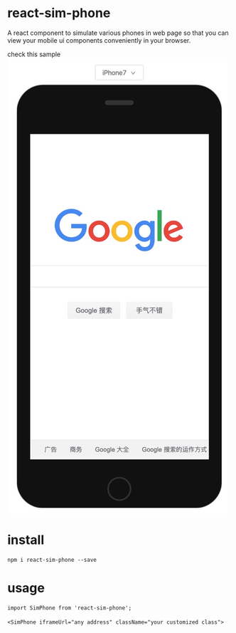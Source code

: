 # react-sim-phone
A react component to simulate various phones in web page so that you can view your mobile ui components conveniently in your browser.

check this sample
<img src="https://github.com/kimiyang/sim-phone/blob/master/sample.jpg" alt="">

# install
```
npm i react-sim-phone --save
```

# usage
```
import SimPhone from 'react-sim-phone';

<SimPhone iframeUrl="any address" className="your customized class">
```